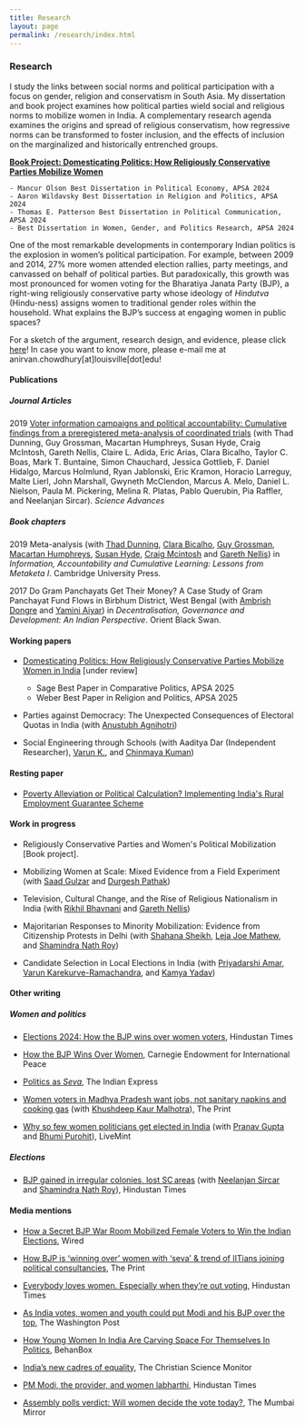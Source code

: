 ```yaml
---
title: Research
layout: page
permalink: /research/index.html
---
```


### Research
I study the links between social norms and political participation with a focus on gender, religion and conservatism in South Asia. My dissertation and book project examines how political parties wield social and religious norms to mobilize women in India. A complementary research agenda examines the origins and spread of religious conservatism, how regressive norms can be transformed to foster inclusion, and the effects of inclusion on the marginalized and historically entrenched groups. 


[**Book Project: Domesticating Politics: How Religiously Conservative Parties Mobilize Women**](https://anirvanchowdhury.github.io/book/)

	- Mancur Olson Best Dissertation in Political Economy, APSA 2024
	- Aaron Wildavsky Best Dissertation in Religion and Politics, APSA 2024
	- Thomas E. Patterson Best Dissertation in Political Communication, APSA 2024
	- Best Dissertation in Women, Gender, and Politics Research, APSA 2024

One of the most remarkable developments in contemporary Indian politics is the explosion in women’s political participation. For example, between 2009 and 2014, 27% more women attended election rallies, party meetings, and canvassed on behalf of political parties. But paradoxically, this growth was most pronounced for women voting for the Bharatiya Janata Party (BJP), a right-wing religiously conservative party whose ideology of _Hindutva_ (Hindu-ness) assigns women to traditional gender roles within the household. What explains the BJP’s success at engaging women in public spaces? 

For a sketch of the argument, research design, and evidence, please click [here](https://anirvanchowdhury.github.io/book/)! In case you want to know more, please e-mail me at anirvan.chowdhury[at]louisville[dot]edu!



#### Publications

##### Journal Articles
2019 [Voter information campaigns and political accountability: Cumulative findings from a preregistered meta-analysis of coordinated trials](https://advances.sciencemag.org/content/5/7/eaaw2612.full) (with Thad Dunning, Guy Grossman, Macartan Humphreys, Susan Hyde, Craig McIntosh, Gareth Nellis, Claire L. Adida, Eric Arias, Clara Bicalho, Taylor C. Boas, Mark T. Buntaine, Simon Chauchard, Jessica Gottlieb, F. Daniel Hidalgo, Marcus Holmlund, Ryan Jablonski, Eric Kramon, Horacio Larreguy, Malte Lierl, John Marshall, Gwyneth McClendon, Marcus A. Melo, Daniel L. Nielson, Paula M. Pickering, Melina R. Platas, Pablo Querubin, Pia Raffler, and Neelanjan Sircar). _Science Advances_

##### Book chapters
2019 Meta-analysis (with [Thad Dunning](http://www.thaddunning.com/), [Clara Bicalho](https://wzb.eu/en/persons/clara-bicalho-maia-correia), [Guy Grossman](https://web.sas.upenn.edu/ggros/), [Macartan Humphreys](http://www.macartan.nyc/), [Susan Hyde](http://susan.hyde.co/), [Craig Mcintosh](http://gps.ucsd.edu/faculty-directory/craig-mcintosh.html) and [Gareth Nellis](http://www.garethnellis.com/)) in _Information, Accountability and Cumulative Learning: Lessons from Metaketa I_. Cambridge University Press.

2017 Do Gram Panchayats Get Their Money? A Case Study of Gram Panchayat Fund Flows in Birbhum District, West Bengal (with [Ambrish Dongre](https://www.iima.ac.in/web/faculty/faculty-profiles/ambrish-dongre) and [Yamini Aiyar](http://www.cprindia.org/people/yamini-aiyar)) in _Decentralisation, Governance and Development: An Indian Perspective_. Orient Black Swan.

#### Working papers
* [Domesticating Politics: How Religiously Conservative Parties Mobilize Women in India](https://www.dropbox.com/scl/fi/jkqxeoucy4uqmnqmy1phe/Chowdhury_DomesticatingPolitics_20250614.pdf?rlkey=u4zct3ox1mudyv31qjli2ix4h&dl=0) [under review]
	- Sage Best Paper in Comparative Politics, APSA 2025
	- Weber Best Paper in Religion and Politics, APSA 2025

* Parties against Democracy: The Unexpected Consequences of Electoral Quotas in India (with [Anustubh Agnihotri](http://polisci.berkeley.edu/people/person/anustubh-agnihotri))

* Social Engineering through Schools (with Aaditya Dar (Independent Researcher), [Varun K.](https://sites.google.com/view/varunk/), and [Chinmaya Kuman](https://chinmayakumar.com/))

#### Resting paper
* [Poverty Alleviation or Political Calculation? Implementing India's Rural Employment Guarantee Scheme](https://papers.ssrn.com/sol3/papers.cfm?abstract_id=2555738)

#### Work in progress
* Religiously Conservative Parties and Women's Political Mobilization [Book project]. 

* Mobilizing Women at Scale: Mixed Evidence from a Field Experiment (with [Saad Gulzar](http://saadgulzar.com/) and [Durgesh Pathak](http://aamaadmiparty.org/teams/durgesh-pathak/)) 

* Television, Cultural Change, and the Rise of Religious Nationalism in India (with [Rikhil Bhavnani](https://faculty.polisci.wisc.edu/bhavnani/) and [Gareth Nellis](http://www.garethnellis.com/))

* Majoritarian Responses to Minority Mobilization: Evidence from Citizenship Protests in Delhi (with [Shahana Sheikh](https://politicalscience.yale.edu/people/shahana-sheikh), [Leja Joe Mathew](https://polisci.brown.edu/people/leja-joe-mathew), and [Shamindra Nath Roy](https://www.cprindia.org/people/shamindra-nath-roy))

* Candidate Selection in Local Elections in India (with [Priyadarshi Amar](https://priyadarshiamar.github.io/), [Varun Karekurve-Ramachandra](https://www.varun-kr.com/), and [Kamya Yadav](https://kamyayadav.github.io/))


#### Other writing
##### Women and politics 

* [Elections 2024: How the BJP wins over women voters](https://www.hindustantimes.com/india-news/elections-2024-how-the-bjp-wins-over-women-voters-101714331723300.html), Hindustan Times 

* [How the BJP Wins Over Women](https://carnegieendowment.org/2024/04/26/how-bjp-wins-over-women-pub-92288), Carnegie Endowment for International Peace 

* [Politics as _Seva_](https://indianexpress.com/article/opinion/women-prefer-modi-bjp-9093597/), The Indian Express

* [Women voters in Madhya Pradesh want jobs, not sanitary napkins and cooking gas](https://theprint.in/opinion/women-voters-in-madhya-pradesh-want-jobs-not-sanitary-napkins-and-cooking-gas/155742/) (with [Khushdeep Kaur Malhotra](https://www.ideasforindia.in/profile/khusdeep.html)), The Print

* [Why so few women politicians get elected in India](https://www.livemint.com/elections/lok-sabha-elections/why-so-few-women-politicians-get-elected-in-india-1557134520487.html) (with [Pranav Gupta](https://polisci.berkeley.edu/people/person/pranav-gupta) and [Bhumi Purohit](https://polisci.berkeley.edu/people/person/bhumi-purohit)), LiveMint

##### Elections
* [BJP gained in irregular colonies, lost SC areas](https://www.hindustantimes.com/assembly-elections/bjp-gained-in-irregular-colonies-lost-sc-areas/story-sDxORRAPLDcQcXjhZs4IAL.html) (with [Neelanjan Sircar](https://www.cprindia.org/people/neelanjan-sircar) and [Shamindra Nath Roy](https://www.cprindia.org/people/shamindra-nath-roy)), Hindustan Times


#### Media mentions
* [How a Secret BJP War Room Mobilized Female Voters to Win the Indian Elections](https://www.wired.com/story/how-a-secret-bjp-war-room-mobilized-female-voters-to-win-the-indian-elections/), Wired 

* [How BJP is ‘winning over’ women with ‘seva’ & trend of IITians joining political consultancies](https://theprint.in/global-pulse/how-bjp-is-winning-over-women-with-seva-trend-of-iitians-joining-political-consultancies/2061709/), The Print

* [Everybody loves women. Especially when they’re out voting](https://www.hindustantimes.com/opinion/everybody-loves-women-especially-when-they-re-out-voting-101714305344483.html), Hindustan Times

* [As India votes, women and youth could put Modi and his BJP over the top](https://www.washingtonpost.com/world/2024/04/18/india-election-modi-women-youth/), The Washington Post

* [How Young Women In India Are Carving Space For Themselves In Politics](https://behanbox.com/2024/03/25/how-young-women-in-india-are-carving-space-for-themselves-in-politics/), BehanBox

* [India’s new cadres of equality](https://www.csmonitor.com/text_edition/Commentary/the-monitors-view/2024/0104/India-s-new-cadres-of-equality), The Christian Science Monitor

* [PM Modi, the provider, and women labharthi](https://www.hindustantimes.com/opinion/pmmodi-the-provider-and-women-labharthi-101701614523090.html), Hindustan Times

* [Assembly polls verdict: Will women decide the vote today?](https://mumbaimirror.indiatimes.com/news/india/assembly-polls-verdict-will-women-decide-the-vote-today/articleshow/67032480.cms?utm_source=contentofinterest&utm_medium=text&utm_campaign=cppst), The Mumbai Mirror